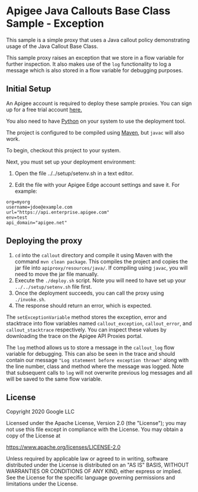 # Apigee Java Callouts Base Class Sample - Exception

This sample is a simple proxy that uses a Java callout policy demonstrating usage of the Java Callout Base Class.

This sample proxy raises an exception that we store in a flow variable for further inspection. It also makes use of the `log` functionality to log a message which is also stored in a flow variable for debugging purposes.


## Initial Setup

An Apigee account is required to deploy these sample proxies. You can sign up for a free trial account [here.](https://accounts.apigee.com/accounts/sign_up)

You also need to have [Python](http://python.org/getit/) on your system to use the deployment tool.

The project is configured to be compiled using [Maven](https://maven.apache.org/download.cgi), but `javac` will also work.

To begin, checkout this project to your system.

Next, you must set up your deployment environment:

1. Open the file ../../setup/setenv.sh in a text editor.

2. Edit the file with your Apigee Edge account settings and save it. For example:

```
org=myorg
username=jdoe@example.com
url="https://api.enterprise.apigee.com"
env=test
api_domain="apigee.net"
```

## Deploying the proxy

1. `cd` into the `callout` directory and compile it using Maven with the command `mvn clean package`. This compiles the project and copies the jar file into `apiproxy/resources/java/`. If compiling using `javac`, you will need to move the jar file manually.
2. Execute the `./deploy.sh` script. Note you will need to have set up your `../../setup/setenv.sh` file first.
3. Once the deployment succeeds, you can call the proxy using `./invoke.sh`. 
4. The response should return an error, which is expected.

The `setExceptionVariable` method stores the exception, error and stacktrace into flow variables named `callout_exception`, `callout_error`, and `callout_stacktrace` respectively. You can inspect these values by downloading the trace on the Apigee API Proxies portal.

The `log` method allows us to store a message in the `callout_log` flow variable for debugging. This can also be seen in the trace and should contain our message `"Log statement before exception thrown"` along with the line number, class and method where the message was logged. Note that subsequent calls to `log` will not overwrite previous log messages and all will be saved to the same flow variable.

## License
Copyright 2020 Google LLC

Licensed under the Apache License, Version 2.0 (the "License");
you may not use this file except in compliance with the License.
You may obtain a copy of the License at

   https://www.apache.org/licenses/LICENSE-2.0

Unless required by applicable law or agreed to in writing, software
distributed under the License is distributed on an "AS IS" BASIS,
WITHOUT WARRANTIES OR CONDITIONS OF ANY KIND, either express or implied.
See the License for the specific language governing permissions and
limitations under the License.
